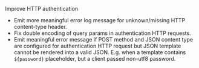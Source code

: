Improve HTTP authentication

* Emit more meaningful error log message for unknown/missing HTTP content-type header.
* Fix double encoding of query params in authentication HTTP requests.
* Emit meaningful error message if POST method and JSON content type are configured for
authentication HTTP request but JSON template cannot be rendered into a valid JSON. E.g.
when a template contains `${password}` placeholder, but a client passed non-utf8 password.
